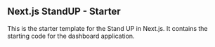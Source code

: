 ## Next.js StandUP - Starter

This is the starter template for the Stand UP in Next.js. It contains the starting code for the dashboard application.

